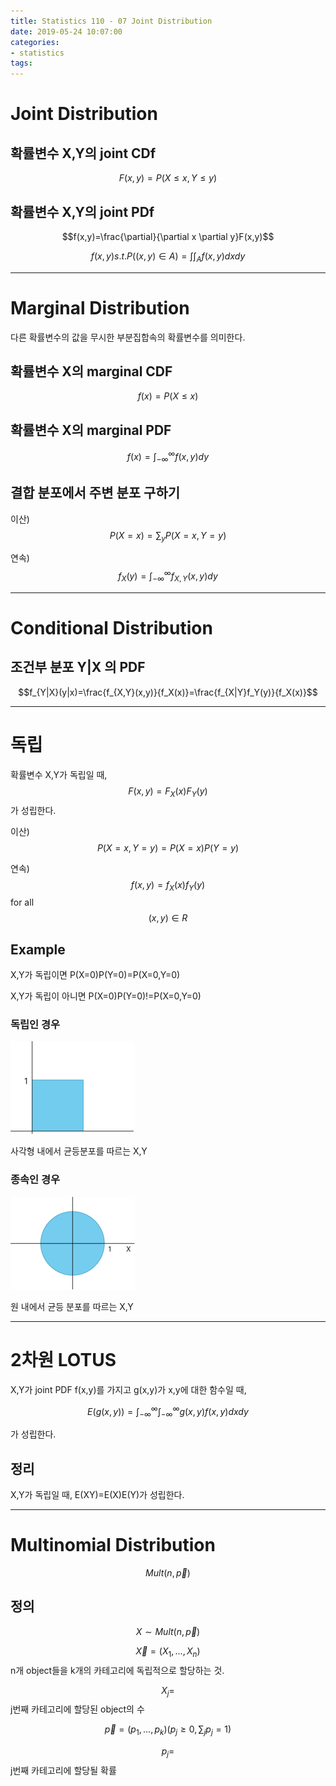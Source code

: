 ```yaml
---
title: Statistics 110 - 07 Joint Distribution
date: 2019-05-24 10:07:00
categories:
- statistics
tags:
---
```


# Joint Distribution

## 확률변수 X,Y의 joint CDf

$$F(x,y) = P(X \le x, Y \le y)$$

## 확률변수 X,Y의 joint PDf

$$f(x,y)=\frac{\partial}{\partial x \partial y}F(x,y)$$

$$f(x,y) s.t. P((x,y) \in A)= \int \int_A f(x,y)dxdy$$

---

# Marginal Distribution

다른 확률변수의 값을 무시한 부분집합속의 확률변수를 의미한다.

## 확률변수 X의 marginal CDF

$$f(x)=P(X \le x)$$

## 확률변수 X의 marginal PDF

$$f(x)=\int_{-\infty}^{\infty}f(x,y)dy$$

## 결합 분포에서 주변 분포 구하기

이산) $$P(X=x)=\sum_y P(X=x,Y=y)$$

연속) $$f_X(y)=\int_{-\infty}^{\infty} f_{X,Y}(x,y)dy$$

---

# Conditional Distribution

## 조건부 분포 Y|X 의 PDF

$$f_{Y|X}(y|x)=\frac{f_{X,Y}(x,y)}{f_X(x)}=\frac{f_{X|Y}f_Y(y)}{f_X(x)}$$

---

# 독립

확률변수 X,Y가 독립일 때, $$F(x,y)=F_X (x) F_Y(y)$$ 가 성립한다.

이산) $$P(X=x,Y=y)=P(X=x)P(Y=y)$$

연속) $$f(x,y)=f_X(x)f_Y(y)$$ for all $$(x,y) \in R$$

## Example

X,Y가 독립이면 P(X=0)P(Y=0)=P(X=0,Y=0)

X,Y가 독립이 아니면 P(X=0)P(Y=0)!=P(X=0,Y=0)

### 독립인 경우

![71](/assets/figures/ST/7-1.PNG)

사각형 내에서 균등분포를 따르는 X,Y

### 종속인 경우

![72](/assets/figures/ST/7-2.PNG)

원 내에서 균등 분포를 따르는 X,Y

---

# 2차원 LOTUS

X,Y가 joint PDF f(x,y)를 가지고 g(x,y)가 x,y에 대한 함수일 때,

$$E(g(x,y))=\int_{-\infty}^{\infty} \int_{-\infty}^{\infty} g(x,y)f(x,y)dxdy$$

가 성립한다.

## 정리

X,Y가 독립일 때, E(XY)=E(X)E(Y)가 성립한다.

---

# Multinomial Distribution

$$Mult(n, \vec{p})$$

## 정의

$$X \sim Mult(n, \vec{p})$$

$$\vec{X}=(X_1,...,X_n)$$ n개 object들을 k개의 카테고리에 독립적으로 할당하는 것.

$$X_j=$$j번째 카테고리에 할당된 object의 수

$$\vec{p}=(p_1,...,p_k) (p_j \ge 0, \sum_j p_j=1)$$

$$p_j=$$ j번째 카테고리에 할당될 확률
